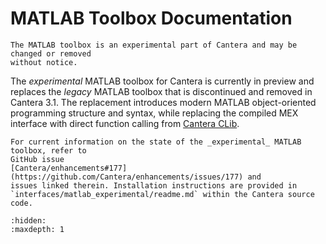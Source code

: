 # MATLAB Toolbox Documentation

```{caution}
The MATLAB toolbox is an experimental part of Cantera and may be changed or removed
without notice.
```

The _experimental_ MATLAB toolbox for Cantera is currently in preview and replaces the
_legacy_ MATLAB toolbox that is discontinued and removed in Cantera 3.1. The
replacement introduces modern MATLAB object-oriented programming structure and syntax,
while replacing the compiled MEX interface with direct function calling from
[Cantera CLib](../clib/index).


```{note}
For current information on the state of the _experimental_ MATLAB toolbox, refer to
GitHub issue
[Cantera/enhancements#177](https://github.com/Cantera/enhancements/issues/177) and
issues linked therein. Installation instructions are provided in
`interfaces/matlab_experimental/readme.md` within the Cantera source code.
```

```{toctree}
:hidden:
:maxdepth: 1
```
